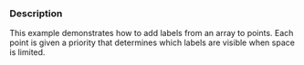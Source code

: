 ### Description
This example demonstrates how to add labels from an array to points. Each point is given a priority that determines which labels are visible when space is limited.
